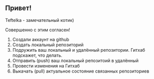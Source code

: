 ## Привет!

Teftelka - замечательный котик)

Совершенно с этим согласен!

1. Создали аккаунт на github
2. Создать локальный репозиторий
3. Подружить ваш локальный и удалённый репозитории. Гитхаб подскажет, что делать.
4. Отправить (push) ваш локальный репозитоий в удалённый
5. Провести изменения на Гитхаб
6. Выкачать (pull) актуальное состояние связанных репозиториев
